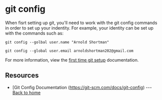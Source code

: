 # git config
 When fisrt setting up git, you'll need to work with the git config commands in order to set up your indentity. For example, your identity can be set up with the commands such as: 

``` git config --golbal user.name "Arnold Shortman" ```

``` git config --global user.email arnoldshortman202@gmail.com  ```

For more information, view the [first time git setup](https://git-scm.com/book/en/v2/Getting-Started-First-Time-Git-Setup) documentation.
## Resources
- [Git Config Documentation (https://git-scm.com/docs/git-config) ---   [Back to home](../README.md) 
